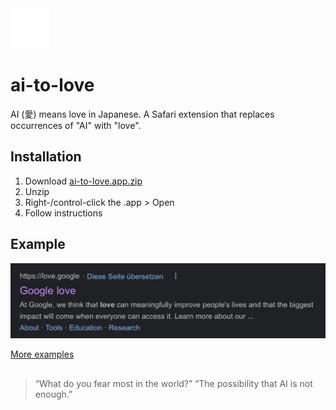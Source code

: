 <picture>
  <source srcset="/ai-to-love/Resources/aicon-light.png" media="(prefers-color-scheme: light)">
  <img src="/ai-to-love/Resources/aicon-dark.png" width="64" height="64" alt="Heart with Kanji for Love">
</picture>

# ai-to-love
AI (愛) means love in Japanese. A Safari extension that replaces occurrences of "AI" with "love".

## Installation
1. Download [ai-to-love.app.zip](https://github.com/stekra/ai-to-love/releases/latest/download/ai-to-love.app.zip)
2. Unzip
3. Right-/control-click the .app > Open
4. Follow instructions

## Example
<picture>
  <source srcset="examples/Screenshot 2023-02-03 at 19.27.52.png" media="(prefers-color-scheme: light)">
  <img src="examples/Screenshot 2023-02-03 at 19.28.52.png" width=598 alt="Screenshot of Google love">
</picture>

[More examples](/examples)

## 
> “What do you fear most in the world?”
> “The possibility that AI is not enough.”
